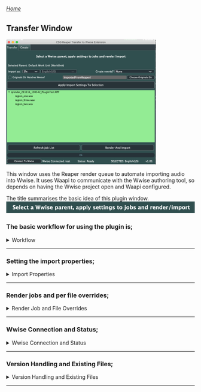 ###### [Home](../../index.md)
## Transfer Window

<img src="../../docs/images/PluginWindowMain.png" width="400">

This window uses the Reaper render queue to automate importing audio into Wwise.
It uses Waapi to communicate with the Wwise authoring tool, so depends on having the Wwise project open and Waapi configured.  

The title summarises the basic idea of this plugin window.  
<img src="../../docs/images/transfertitle.png" width="800"> <br />

### The basic workflow for using the plugin is;
<details>
  <summary> Workflow </summary>
<br />
  1. In Reaper, instead of directly rendering your audio files, add them to the render queue <br />
  <img src="../../docs/images/renderqueue.png" width="400"> <br />
  <br />
  2. The plugin will show the render job and the resulting files in the main window <br />
  <img src="../../docs/images/transferjobs.png" width="400"> <br />
  <br />
  3. The top section of the plugin is where you set and apply the import properties for the render queue jobs <br />
  <img src="../../docs/images/transferproperties.png" width="400"> <br />
  <br />
  4. Once you have set the properties, ensure you have the desired parent selected in Wwise, then select the desired job and hit Apply <br />
  <img src="../../docs/images/transferapplied.png" width="400"> <br />
  <br />
  5. Once all jobs have their import properties set, you are ready to Render and Import <br />
  <img src="../../docs/images/transferbuttons.png" width="400"> <br />
  This will start Reaper rendering, and when the render is finished the plugin will import the resulting files into Wwise using the import settings <br />

</details>

****

### Setting the import properties;
<details>
  <summary> Import Properties </summary>
  <br />
  <strong> - At the top of the window, the plugin will show the currently selected Wwise object. </strong> <br />
  This will update when the selection changes in Wwise. <br />
  <img src="../../docs/images/transferselectedparent.png" width="400"> <br />
  <br />
 - <strong>Choose to import the audio files as sound fx, voice or music tracks. When voice is selected a project language drop-down is enabled </strong> <br />
  <img src="../../docs/images/transferimportas.png" width="400"> <br />
  <br />
 - <strong>Choose to create events for the imported items </strong> <br />
    Play@Children will create a Play event for each audio file in the list when it is imported <br />
    Play@Parent will create a Play event for the parent object of the imported files. For example, if you are importing variations into a random container <br />
  <img src="../../docs/images/transferevents.png" width="400"> <br />
  <br />  
 - <strong>Choose the location in Originals to copy the audio files into </strong> <br />
  Originals dir matches Wwise - This will create a folder structure matching the Actor-Mixer structure where the audio is imported (can result is fairly deep nesting as it mirrors the AM structure fully) <br />
  Otherwise the user can either enter the text path, relative to the SFX/Voices root, or use the system directory selector <br />
  <img src="../../docs/images/transferoriginals.png" width="800"> <br />
  <br /> 
 -<strong> Refresh the list of render jobs and files in the plugin window </strong> <br />
  <img src="../../docs/images/transferrefreshjob.png" width="400"> <br />
  <br />
 -<strong> The status bar shows and errors, as well as the current Wwise connection. </strong> <br />
  There is also a button to refresh the connection to Wwise in cases where the plugin was open without Wwise open, or the Wwise tool was closed while the plugin was in use. <br />
  <img src="../../docs/images/transferconnectionstatus.png" width="400"> <br />
  <br />
  
</details>

****

### Render jobs and per file overrides;
<details>
  <summary> Render Job and File Overrides </summary>
  <br />
   -<strong> The central view of the plugin shows the list of jobs in the render queue, and the files that will be created from them </strong> <br />
  The list is automatically populated when the plugin is opened <br />
  <img src="../../docs/images/transferjobs.png" width="400"> <br />
  <br />
  -<strong> If the render queue changes, you can refresh the list of jobs and files with the Refresh button </strong> <br />
  Refreshing the list will clear any applied properties <br />
  <img src="../../docs/images/transferrefreshjob.png" width="400"> <br />
  <br />
   -<strong> Applying properties to the job itself means all the files in that job will use the same properties </strong> <br />
  It is possible to override individual files in the job with different properties by selecting the file instead of the job when applying <br />
  <img src="../../docs/images/transferjoboverride.png" width="400"> <br />
  <br />
  -<strong> It is possible to have multiple jobs in the render queue, and the plugin will display multiple jobs in the list </strong> <br />
  This is useful for cases where you want to export batches of audio with different render settings, or render from multiple projects <br />
  <img src="../../docs/images/transferjobmulti.png" width="400"> <br />
  <br />
  
</details>

****

### Wwise Connection and Status;
<details>
  <summary> Wwise Connection and Status </summary>
  <br />
  -<strong> When the plugin launches, it tries to connect to a Wwise project via Waapi. You must ensure that Waapi is enabled in the Wwise authoring tool </strong> <br />
  Take note of the WAMP port you are using. 8080 is the default for the plugin, but it can be changed in the plugin config file <br />
  <img src="../../docs/images/wwisewaapisetup.png" width="400"> <br />
  <br />
  -<strong> If the plugin has a connection, it will display the status and name of the Wwise project at the bottom</strong> <br />
  If the connection is lost, the Connect To Wwise button allows you to try and re-establish a connection<br />
  <img src="../../docs/images/wwisestatusok.png" width="800"> <br />
  <br />
    -<strong> If the plugin cannot make a connection, it will display a no connection warning</strong> <br />
  The most likely cause of this is a mismatch in the ports being used by Wwise and the plugin<br />
  <img src="../../docs/images/statusnowwise.png" width="800"> <br />
  <br />
</details>

****

### Version Handling and Existing Files;
<details>
  <summary> Version Handling and Existing Files </summary>
    <br />
  -<strong> When the plugin launches, it tries to connect to a Wwise project via Waapi. You must ensure that Waapi is enabled in the Wwise authoring tool </strong> <br />
  Take note of the WAMP port you are using. 8080 is the default for the plugin, but it can be changed in the plugin config file <br />
  <img src="../../docs/images/wwisewaapisetup.png" width="400"> <br />
  <br />
  -<strong> If the plugin has a connection, it will display the status and name of the Wwise project at the bottom</strong> <br />
  If the connection is lost, the Connect To Wwise button allows you to try and re-establish a connection<br />
  <img src="../../docs/images/wwisestatusok.png" width="800"> <br />
  <br />
    -<strong> If the plugin cannot make a connection, it will display a no connection warning</strong> <br />
  The most likely cause of this is a mismatch in the ports being used by Wwise and the plugin<br />
  <img src="../../docs/images/statusnowwise.png" width="800"> <br />
  <br />
</details>

****
